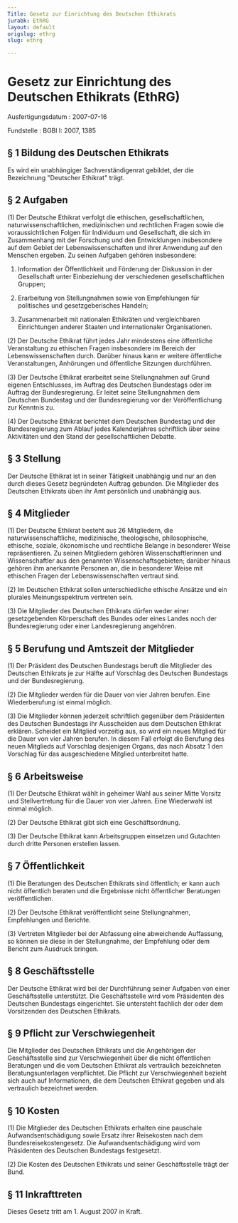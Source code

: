 ```yaml
---
Title: Gesetz zur Einrichtung des Deutschen Ethikrats
jurabk: EthRG
layout: default
origslug: ethrg
slug: ethrg

---
```


# Gesetz zur Einrichtung des Deutschen Ethikrats (EthRG)

Ausfertigungsdatum
:   2007-07-16

Fundstelle
:   BGBl I: 2007, 1385

## § 1 Bildung des Deutschen Ethikrats

Es wird ein unabhängiger Sachverständigenrat gebildet, der die
Bezeichnung "Deutscher Ethikrat" trägt.

## § 2 Aufgaben

(1) Der Deutsche Ethikrat verfolgt die ethischen, gesellschaftlichen,
naturwissenschaftlichen, medizinischen und rechtlichen Fragen sowie
die voraussichtlichen Folgen für Individuum und Gesellschaft, die sich
im Zusammenhang mit der Forschung und den Entwicklungen insbesondere
auf dem Gebiet der Lebenswissenschaften und ihrer Anwendung auf den
Menschen ergeben. Zu seinen Aufgaben gehören insbesondere:

1.  Information der Öffentlichkeit und Förderung der Diskussion in der
    Gesellschaft unter Einbeziehung der verschiedenen gesellschaftlichen
    Gruppen;


2.  Erarbeitung von Stellungnahmen sowie von Empfehlungen für politisches
    und gesetzgeberisches Handeln;


3.  Zusammenarbeit mit nationalen Ethikräten und vergleichbaren
    Einrichtungen anderer Staaten und internationaler Organisationen.




(2) Der Deutsche Ethikrat führt jedes Jahr mindestens eine öffentliche
Veranstaltung zu ethischen Fragen insbesondere im Bereich der
Lebenswissenschaften durch. Darüber hinaus kann er weitere öffentliche
Veranstaltungen, Anhörungen und öffentliche Sitzungen durchführen.

(3) Der Deutsche Ethikrat erarbeitet seine Stellungnahmen auf Grund
eigenen Entschlusses, im Auftrag des Deutschen Bundestags oder im
Auftrag der Bundesregierung. Er leitet seine Stellungnahmen dem
Deutschen Bundestag und der Bundesregierung vor der Veröffentlichung
zur Kenntnis zu.

(4) Der Deutsche Ethikrat berichtet dem Deutschen Bundestag und der
Bundesregierung zum Ablauf jedes Kalenderjahres schriftlich über seine
Aktivitäten und den Stand der gesellschaftlichen Debatte.

## § 3 Stellung

Der Deutsche Ethikrat ist in seiner Tätigkeit unabhängig und nur an
den durch dieses Gesetz begründeten Auftrag gebunden. Die Mitglieder
des Deutschen Ethikrats üben ihr Amt persönlich und unabhängig aus.

## § 4 Mitglieder

(1) Der Deutsche Ethikrat besteht aus 26 Mitgliedern, die
naturwissenschaftliche, medizinische, theologische, philosophische,
ethische, soziale, ökonomische und rechtliche Belange in besonderer
Weise repräsentieren. Zu seinen Mitgliedern gehören
Wissenschaftlerinnen und Wissenschaftler aus den genannten
Wissenschaftsgebieten; darüber hinaus gehören ihm anerkannte Personen
an, die in besonderer Weise mit ethischen Fragen der
Lebenswissenschaften vertraut sind.

(2) Im Deutschen Ethikrat sollen unterschiedliche ethische Ansätze und
ein plurales Meinungsspektrum vertreten sein.

(3) Die Mitglieder des Deutschen Ethikrats dürfen weder einer
gesetzgebenden Körperschaft des Bundes oder eines Landes noch der
Bundesregierung oder einer Landesregierung angehören.

## § 5 Berufung und Amtszeit der Mitglieder

(1) Der Präsident des Deutschen Bundestags beruft die Mitglieder des
Deutschen Ethikrats je zur Hälfte auf Vorschlag des Deutschen
Bundestags und der Bundesregierung.

(2) Die Mitglieder werden für die Dauer von vier Jahren berufen. Eine
Wiederberufung ist einmal möglich.

(3) Die Mitglieder können jederzeit schriftlich gegenüber dem
Präsidenten des Deutschen Bundestags ihr Ausscheiden aus dem Deutschen
Ethikrat erklären. Scheidet ein Mitglied vorzeitig aus, so wird ein
neues Mitglied für die Dauer von vier Jahren berufen. In diesem Fall
erfolgt die Berufung des neuen Mitglieds auf Vorschlag desjenigen
Organs, das nach Absatz 1 den Vorschlag für das ausgeschiedene
Mitglied unterbreitet hatte.

## § 6 Arbeitsweise

(1) Der Deutsche Ethikrat wählt in geheimer Wahl aus seiner Mitte
Vorsitz und Stellvertretung für die Dauer von vier Jahren. Eine
Wiederwahl ist einmal möglich.

(2) Der Deutsche Ethikrat gibt sich eine Geschäftsordnung.

(3) Der Deutsche Ethikrat kann Arbeitsgruppen einsetzen und Gutachten
durch dritte Personen erstellen lassen.

## § 7 Öffentlichkeit

(1) Die Beratungen des Deutschen Ethikrats sind öffentlich; er kann
auch nicht öffentlich beraten und die Ergebnisse nicht öffentlicher
Beratungen veröffentlichen.

(2) Der Deutsche Ethikrat veröffentlicht seine Stellungnahmen,
Empfehlungen und Berichte.

(3) Vertreten Mitglieder bei der Abfassung eine abweichende
Auffassung, so können sie diese in der Stellungnahme, der Empfehlung
oder dem Bericht zum Ausdruck bringen.

## § 8 Geschäftsstelle

Der Deutsche Ethikrat wird bei der Durchführung seiner Aufgaben von
einer Geschäftsstelle unterstützt. Die Geschäftsstelle wird vom
Präsidenten des Deutschen Bundestags eingerichtet. Sie untersteht
fachlich der oder dem Vorsitzenden des Deutschen Ethikrats.

## § 9 Pflicht zur Verschwiegenheit

Die Mitglieder des Deutschen Ethikrats und die Angehörigen der
Geschäftsstelle sind zur Verschwiegenheit über die nicht öffentlichen
Beratungen und die vom Deutschen Ethikrat als vertraulich bezeichneten
Beratungsunterlagen verpflichtet. Die Pflicht zur Verschwiegenheit
bezieht sich auch auf Informationen, die dem Deutschen Ethikrat
gegeben und als vertraulich bezeichnet werden.

## § 10 Kosten

(1) Die Mitglieder des Deutschen Ethikrats erhalten eine pauschale
Aufwandsentschädigung sowie Ersatz ihrer Reisekosten nach dem
Bundesreisekostengesetz. Die Aufwandsentschädigung wird vom
Präsidenten des Deutschen Bundestags festgesetzt.

(2) Die Kosten des Deutschen Ethikrats und seiner Geschäftsstelle
trägt der Bund.

## § 11 Inkrafttreten

Dieses Gesetz tritt am 1. August 2007 in Kraft.

